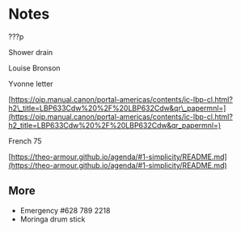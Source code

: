 # Notes

???p

Shower drain

Louise Bronson 

Yvonne letter 

[https://oip.manual.canon/portal-americas/contents/ic-lbp-cl.html?h2\_title=LBP633Cdw%20%2F%20LBP632Cdw&qr\_papermnl=](https://oip.manual.canon/portal-americas/contents/ic-lbp-cl.html?h2_title=LBP633Cdw%20%2F%20LBP632Cdw&qr_papermnl=)

French 75

[https://theo-armour.github.io/agenda/#1-simplicity/README.md](https://theo-armour.github.io/agenda/#1-simplicity/README.md)

## More

* Emergency #628 789 2218
* Moringa drum stick